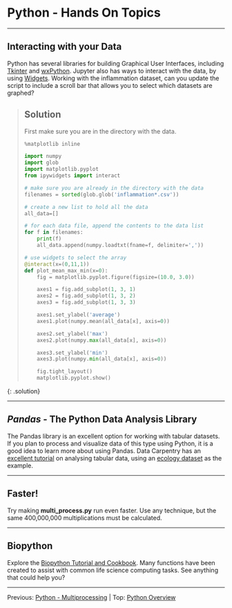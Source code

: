 # Python - Hands On Topics

---

## Interacting with your Data
Python has several libraries for building Graphical User Interfaces, including [Tkinter](https://wiki.python.org/moin/TkInter) and [wxPython](https://wxpython.org/).  Jupyter also has ways to interact with the data, by using [Widgets](https://ipywidgets.readthedocs.io/en/latest/examples/Using%20Interact.html).  Working with the inflammation dataset, can you update the script to include a scroll bar that allows you to select which datasets are graphed?

> ## Solution
>
> First make sure you are in the directory with the data.
>
> ~~~python
> %matplotlib inline
> 
> import numpy
> import glob
> import matplotlib.pyplot
> from ipywidgets import interact
> 
> # make sure you are already in the directory with the data
> filenames = sorted(glob.glob('inflammation*.csv'))
> 
> # create a new list to hold all the data
> all_data=[]
> 
> # for each data file, append the contents to the data list
> for f in filenames:
>     print(f)
>     all_data.append(numpy.loadtxt(fname=f, delimiter=','))
> 
> # use widgets to select the array
> @interact(x=(0,11,1))
> def plot_mean_max_min(x=0):
>     fig = matplotlib.pyplot.figure(figsize=(10.0, 3.0))
> 
>     axes1 = fig.add_subplot(1, 3, 1)
>     axes2 = fig.add_subplot(1, 3, 2)
>     axes3 = fig.add_subplot(1, 3, 3)
> 
>     axes1.set_ylabel('average')
>     axes1.plot(numpy.mean(all_data[x], axis=0))
> 
>     axes2.set_ylabel('max')
>     axes2.plot(numpy.max(all_data[x], axis=0))
> 
>     axes3.set_ylabel('min')
>     axes3.plot(numpy.min(all_data[x], axis=0))
> 
>     fig.tight_layout()
>     matplotlib.pyplot.show()
> ~~~
{: .solution}

---

## *Pandas* - The Python Data Analysis Library
The Pandas library is an excellent option for working with tabular datasets.  If you plan to process and visualize data of this type using Python, it is a good idea to learn more about using Pandas.  Data Carpentry has an [excellent tutorial](http://www.datacarpentry.org/python-ecology-lesson/) on analysing tabular data, using an [ecology dataset](data/surveys.csv) as the example.   

---

## Faster!
Try making **multi_process.py** run even faster.  Use any technique, but the same 400,000,000 multiplications must be calculated.  

---

## Biopython
Explore the [Biopython Tutorial and Cookbook](http://biopython.org/DIST/docs/tutorial/Tutorial.html).  Many functions have been created to assist with common life science computing tasks.  See anything that could help you?

---

Previous: [Python - Multiprocessing](intro_to_python_110_multiprocessing.md) | Top: [Python Overview](intro_to_python.md)
